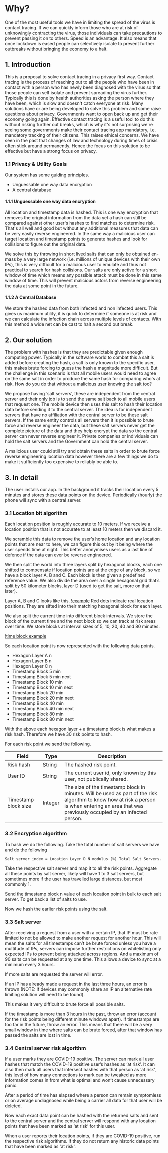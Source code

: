 # Why?
One of the most useful tools we have in limiting the spread of the virus is contact tracing. If we can quickly inform those who are at risk of unknowingly contracting the virus, those individuals can take precautions to prevent passing it on to others. Speed is an advantage. It also means that once lockdown is eased people can selectively isolate to prevent further outbreaks without bringing the economy to a halt.

## 1. Introduction
This is a proposal to solve contact tracing in a privacy first way. Contact tracing is the process of reaching out to all the people who have been in contact with a person who has newly been diagnosed with the virus so that those people can self isolate and prevent spreading the virus further. Typically this is done by health authorities asking the person where they have been, which is slow and doesn't catch everyone at risk. Many solutions have or are being developed to solve this problem and some raise questions about privacy. Governments want to open back up and get their economy going again. Effective contact tracing is a useful tool to do this without risking further out breaks, which is why it's not surprising we're seeing some governments make their contact tracing app mandatory, i.e. mandatory tracking of their citizens. This raises ethical concerns. We have seen in the past that changes of law and technology during times of crisis often stick around permanently. Hence the focus on this solution to be effective but have a strong focus on privacy.

### 1.1 Privacy & Utility Goals
Our system has some guiding principles.

- Unguessable one way data encryption
- A central database

#### 1.1.1 Unguessable one way data encryption
All location and timestamp data is hashed. This is one way encryption that removes the original information from the data yet a hash can still be compared against other user's hashes to find matches to determine risk. That's all well and good but without any additional measures that data can be very easily reverse engineered. In the same way a malicious user can target location and timestamp points to generate hashes and look for collisions to figure out the original data.

We solve this by throwing in short lived salts that can only be obtained en-mass by a very large network (i.e. millions of unique devices with their own IPs), this is very difficult for a malicious user to emulate and thus not practical to search for hash collisions. Our salts are only active for a short window of time which means any possible attack must be done in this same window of time. This will prevent malicious actors from reverse engineering the data at some point in the future.

#### 1.1.2 A Central Database
We store the hashed data from both infected and non infected users. This gives us maximum utility, it is quick to determine if someone is at risk and we can calculate the infection chain across multiple levels of contacts. With this method a wide net can be cast to halt a second out break.

## 2. Our solution
The problem with hashes is that they are predictable given enough computing power. Typically in the software world to combat this a salt is added before creating the hash, a salt is only known to the specific user, this makes brute forcing to guess the hash a magnitude more difficult. But the challenge in this scenario is that all mobile users would need to agree on the same salt in order to produce the same hash for comparing who's at risk. How do you do that without a malicious user knowing the salt too? 

We propose having ‘salt servers’, these are independent from the central server and their only job is to send the same salt back to all mobile users that request one. The mobile device then uses this salt to hash their location data before sending it to the central server. The idea is for independent servers that have no affiliation with the central server to be these salt servers. If the same entity controls all servers then it is possible to brute force and reverse engineer the data, but these salt servers never get the complete picture of the data and they help encrypt the data so the central server can never reverse engineer it. Private companies or individuals can hold the salt servers and the Government can hold the central server.

A malicious user could still try and obtain these salts in order to brute force reverse engineering location data however there are a few things we do to make it sufficiently too expensive to reliably be able to. 

## 3. In detail
The user installs our app. In the background it tracks their location every 5 minutes and stores these data points on the device. Periodically (hourly) the phone will sync with a central server.

### 3.1 Location bit algorithm
Each location position is roughly accurate to 10 meters. If we receive a location position that is not accurate to at least 10 meters then we discard it.

We scramble this data to remove the user’s home location and any location points that are near to here, we can figure this out by it being where the user spends time at night. This better anonymises users as a last line of defence if the data can ever be reverse engineered.

We then split the world into three layers split by hexagonal blocks, each one shifted to compensate if location points are at the edge of any block, so we have a block layer A, B and C. Each block is then given a predefined reference value. We also divide the area over a single hexagonal grid that’s split by 50 kilometer blocks, layer D (used to get the salt, more on that later).

Layer A, B and C looks like this. [!example](https://i.imgur.com/wC0rKkT.png)
Red dots indicate real location positions. They are sifted into their matching hexagonal block for each layer.

We also split the current time into different block intervals. We store the block of the current time and the next block so we can track at risk areas over time. We store blocks at interval sizes of 5, 10, 20, 40 and 80 minutes.

[!time block example](https://i.imgur.com/k5XAlQ3.png)

So each location point is now represented with the following data points.

- Hexagon Layer A n
- Hexagon Layer B n
- Hexagon Layer C n
- Timestamp Block 5 min
- Timestamp Block 5 min next
- Timestamp Block 10 min
- Timestamp Block 10 min next
- Timestamp Block 20 min
- Timestamp Block 20 min next
- Timestamp Block 40 min
- Timestamp Block 40 min next
- Timestamp Block 80 min
- Timestamp Block 80 min next

With the above each hexagon layer + a timestamp block is what makes a risk hash. Therefore we have 30 risk points to hash.

For each risk point we send the following.

| Field     | Type | Description |
| --------- | ---- | ----------- |
| Risk hash | String | The hashed risk point. |
| User ID   | String | The current user id, only known by this user, not publically shared. |
| Timestamp block size | Integer | The size of the timestamp block in minutes. Will be used as part of the risk algorithm to know how at risk a person is when entering an area that was previously occupied by an infected person. |


### 3.2 Encryption algorithm
To hash we do the following. Take the total number of salt servers we have and do the following

```
Salt server index = Location Layer D N modulus (%) Total Salt Servers.
```

Take the respective salt server and map it to all the risk points. Aggregate all these points by salt server, likely will have 1 to 3 salt servers, but sometimes more if the user has travelled large distances, but most commonly 1.

Send the timestamp block n value of each location point in bulk to each salt server. To get back a list of salts to use.

Now we hash the earlier risk points using the salt.

### 3.3 Salt server
After receiving a request from a user with a certain IP, that IP must be rate limited to not be allowed to make another request for another hour. This will mean the salts for all timestamps can’t be brute forced unless you have a multitude of IPs, servers can impose further restrictions on whitelisting only expected IPs to prevent being attacked across regions. And a maximum of 90 salts can be requested at any one time. This allows a device to sync at a minimum every 3 hours.

If more salts are requested the server will error. 

If an IP has already made a request in the last three hours, an error is thrown (NOTE: If devices may commonly share an IP an alternative rate limiting solution will need to be found). 

This makes it very difficult to brute force all possible salts.

If the timestamp is more than 3 hours in the past, throw an error (account for the risk points being different minute windows apart). If timestamps are too far in the future, throw an error. This means that there will be a very small window in time where salts can be brute forced, after that window has passed the salts are lost in time.

### 3.4 Central server risk algorithm
If a user marks they are COVID-19 positive. The server can mark all user hashes that match the COVID-19 positive user’s hashes as ‘at risk’. It can also then mark all users that intersect hashes with that person as ‘at risk’, this level of how many connections to mark can be tweaked as more information comes in from what is optimal and won’t cause unnecessary panic.

After a period of time has elapsed where a person can remain symptomless or on average undiagnosed while being a carrier all data for that user will be deleted.

Now each exact data point can be hashed with the returned salts and sent to the central server and the central server will respond with any location points that have been marked as ‘at risk’ for this user. 

When a user reports their location points, if they are COVID-19 positive, run the respective risk algorithms. If they do not return any historic data points that have been marked as 'at risk'.
